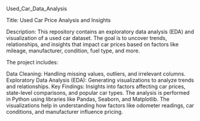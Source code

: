 Used_Car_Data_Analysis

Title: Used Car Price Analysis and Insights

Description:
This repository contains an exploratory data analysis (EDA) and visualization of a used car dataset. The goal is to uncover trends, relationships, and insights that impact car prices based on factors like mileage, manufacturer, condition, fuel type, and more.

The project includes:

Data Cleaning: Handling missing values, outliers, and irrelevant columns.
Exploratory Data Analysis (EDA): Generating visualizations to analyze trends and relationships.
Key Findings: Insights into factors affecting car prices, state-level comparisons, and popular car types.
The analysis is performed in Python using libraries like Pandas, Seaborn, and Matplotlib. The visualizations help in understanding how factors like odometer readings, car conditions, and manufacturer influence pricing.

